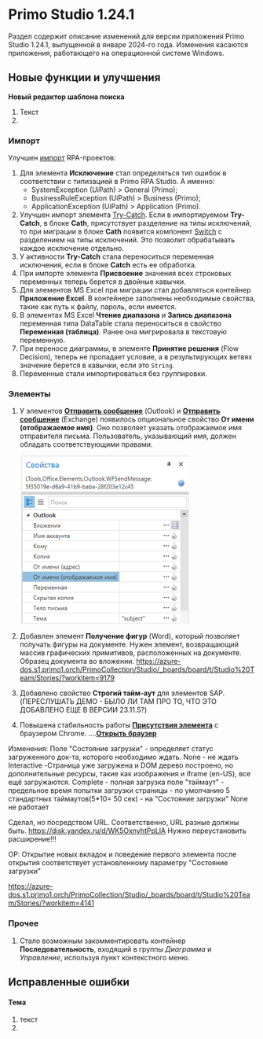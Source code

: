  # Primo Studio 1.24.1

Раздел содержит описание изменений для версии приложения Primo Studio 1.24.1, выпущенной в январе 2024-го года. Изменения касаются приложения, работающего на операционной системе Windows.

## Новые функции и улучшения

**Новый редактор шаблона поиска**

1. Текст
2. 


### Импорт

Улучшен [импорт](https://docs.primo-rpa.ru/primo-rpa/primo-studio/tools/import) RPA-проектов: 
1. Для элемента **Исключение** стал определяться тип ошибок в соответствии с типизацией в Primo RPA Studio. А именно:
   * SystemException (UiPath) > General (Primo);
   * BusinessRuleException (UiPath) > Business (Primo);
   * ApplicationException (UiPath) > Application (Primo).
1. Улучшен импорт элемента [Try-Catch](https://docs.primo-rpa.ru/primo-rpa/g_elements/el_basic/els_logic/el_logic_trycatch). Если в импортируемом **Try-Catch**, в блоке **Cath**, присутствует разделение на типы исключений, то при миграции в блоке **Cath** появится компонент [Switch](https://docs.primo-rpa.ru/primo-rpa/g_elements/el_basic/els_logic/el_logic_switch) с разделением на типы исключений. Это позволит обрабатывать каждое исключение отдельно.
1. У активности **Try-Catch** стала переноситься переменная исключения, если в блоке **Catch** есть ее обработка.
1. При импорте элемента **Присвоение** значения всех строковых переменных теперь берется в двойные кавычки.
1. Для элементов MS Excel при миграции стал добавляться контейнер **Приложение Excel**. В контейнере заполнены необходимые свойства, такие как путь к файлу, пароль, если имеется. 
1. В элементах MS Excel **Чтение диапазона** и **Запись диапазона** переменная типа DataTable стала переноситься в свойство **Переменная (таблица)**. Ранее она мигрировала в текстовую переменную. 
1. При переносе диаграммы, в элементе **Принятие решения** (Flow Decision), теперь не пропадает условие, а в результирующих ветвях значение берется в кавычки, если это `String`.
1. Переменные стали импортироваться без группировки. 

### Элементы

1. У элементов [**Отправить сообщение**](https://docs.primo-rpa.ru/primo-rpa/g_elements/el_basic/els_outlook/el_outlook_sendmail) (Outlook) и [**Отправить сообщение**](https://docs.primo-rpa.ru/primo-rpa/g_elements/el_basic/els_mail/els_exchange/el_send) (Exchange) появилось опциональное свойство **От имени (отображаемое имя)**. Оно позволяет указать отображаемое имя отправителя письма. Пользователь, указывающий имя, должен обладать соответствующими правами. 

   ![](<../../.gitbook/assets1/outlook-new-parameter.png>)
 
1. Добавлен элемент **Получение фигур** (Word), который позволяет получать фигуры на документе. Нужен элемент, возвращающий массив графических примитивов, расположенных на документе. Образец документа во вложении.
   https://azure-dos.s1.primo1.orch/PrimoCollection/Studio/_boards/board/t/Studio%20Team/Stories/?workitem=9179

1. Добавлено свойство **Строгий тайм-аут** для элементов SAP.  (ПЕРЕСЛУШАТЬ ДЕМО - БЫЛО ЛИ ТАМ ПРО ТО, ЧТО ЭТО ДОБАВЛЕНО ЕЩЕ В ВЕРСИИ 23.11.5?)
1. Повышена стабильность работы [**Присутствия элемента**](https://docs.primo-rpa.ru/primo-rpa/g_elements/el_basic/els_uiinteraction/el_exists) с браузером Chrome. ....[**Открыть браузер**](https://docs.primo-rpa.ru/primo-rpa/g_elements/el_basic/els_browser/el_browser_open)

Изменения:
Поле "Состояние загрузки" - определяет статус загруженного док-та, которого необходимо ждать.
None - не ждать
Interactive -Страница уже загружена и DOM дерево построено, но дополнительные ресурсы, такие как изображения и iframe (en-US), все ещё загружаются.
Complete - полная загрузка
 поле "таймаут" - предельное время попытки загрузки страницы - по умолчанию 5 стандартных таймаутов(5*10= 50 сек) - на "Состояние загрузки" None не работает

 Сделал, но посредством URL. Соответственно, URL разные должны быть. https://disk.yandex.ru/d/WK5OxnyhtPpLlA
Нужно переустановить расширение!!!

ОР: Открытие новых вкладок и поведение первого элемента после открытия соответствует установленному параметру "Состояние загрузки"
 
https://azure-dos.s1.primo1.orch/PrimoCollection/Studio/_boards/board/t/Studio%20Team/Stories/?workitem=4141

   

### Прочее

1. Стало возможным закомментировать контейнер **Последовательность**, входящий в группы *Диаграмма* и *Управление*, используя пункт контекстного меню. 
   




## Исправленные ошибки 

#### Тема

1. текст
1. 
